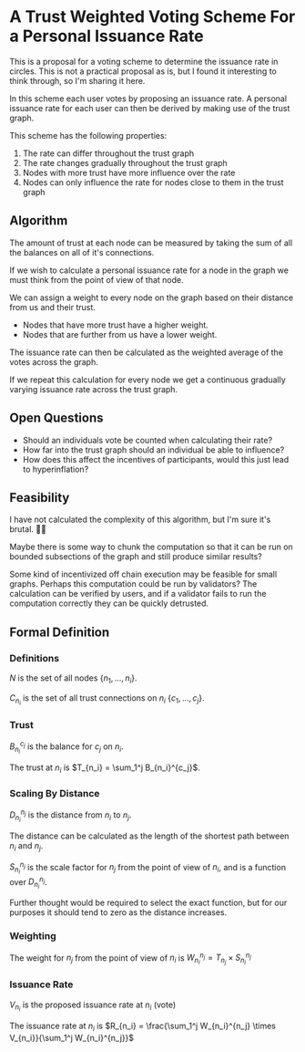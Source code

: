 # A Trust Weighted Voting Scheme For a Personal Issuance Rate

This is a proposal for a voting scheme to determine the issuance rate in circles. This is not a practical proposal as is, but I found it interesting to think through, so I'm sharing it here.

In this scheme each user votes by proposing an issuance rate. A personal issuance rate for each user can then be derived by making use of the trust graph.

This scheme has the following properties:

1. The rate can differ throughout the trust graph
2. The rate changes gradually throughout the trust graph
3. Nodes with more trust have more influence over the rate
4. Nodes can only influence the rate for nodes close to them in the trust graph

## Algorithm

The amount of trust at each node can be measured by taking the sum of all the balances on all of it's connections.

If we wish to calculate a personal issuance rate for a node in the graph we must think from the point of view of that node.

We can assign a weight to every node on the graph based on their distance from us and their trust.

- Nodes that have more trust have a higher weight.
- Nodes that are further from us have a lower weight.

The issuance rate can then be calculated as the weighted average of the votes across the graph.

If we repeat this calculation for every node we get a continuous gradually varying issuance rate across the trust graph.

## Open Questions

- Should an individuals vote be counted when calculating their rate?
- How far into the trust graph should an individual be able to influence?
- How does this affect the incentives of participants, would this just lead to hyperinflation?

## Feasibility

I have not calculated the complexity of this algorithm, but I'm sure it's brutal. 🤷‍♀️

Maybe there is some way to chunk the computation so that it can be run on bounded subsections of the graph and still produce similar results?

Some kind of incentivized off chain execution may be feasible for small graphs. Perhaps this computation could be run by validators? The calculation can be verified by users, and if a validator fails to run the computation correctly they can be quickly detrusted.

## Formal Definition

### Definitions

$N$ is the set of all nodes $\{n_1, ..., n_i\}$.

$C_{n_i}$ is the set of all trust connections on $n_i$ $\{c_1, ..., c_j\}$.

### Trust

$B_{n_i}^{c_j}$ is the balance for $c_j$ on $n_i$.

The trust at $n_i$ is $T_{n_i} = \sum_1^j B_{n_i}^{c_j}$.

### Scaling By Distance

$D_{n_i}^{n_j}$ is the distance from $n_i$ to $n_j$.

The distance can be calculated as the length of the shortest path between $n_i$ and $n_j$.

$S_{n_i}^{n_j}$ is the scale factor for $n_j$ from the point of view of $n_i$, and is a function over $D_{n_i}^{n_j}$.

Further thought would be required to select the exact function, but for our purposes it should tend to zero as the distance increases.

### Weighting

The weight for $n_j$ from the point of view of $n_i$ is $W_{n_i}^{n_j} = T_{n_j} \times S_{n_i}^{n_j}$

### Issuance Rate

$V_{n_i}$ is the proposed issuance rate at $n_i$ (vote)

The issuance rate at $n_i$ is $R_{n_i} = \frac{\sum_1^j W_{n_i}^{n_j} \times V_{n_i}}{\sum_1^j W_{n_i}^{n_j}}$
